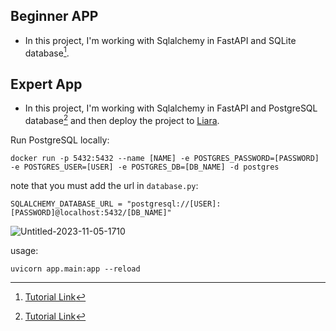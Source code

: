## Beginner APP
- In this project, I'm working with Sqlalchemy in FastAPI and SQLite database[^1].




## Expert App
- In this project, I'm working with Sqlalchemy in FastAPI and PostgreSQL database[^1] and then deploy the project to <a href="https://console.liara.ir">Liara</a>.
 
Run PostgreSQL locally:
```
docker run -p 5432:5432 --name [NAME] -e POSTGRES_PASSWORD=[PASSWORD] -e POSTGRES_USER=[USER] -e POSTGRES_DB=[DB_NAME] -d postgres
```
note that you must add the url in `database.py`:
```
SQLALCHEMY_DATABASE_URL = "postgresql://[USER]:[PASSWORD]@localhost:5432/[DB_NAME]"
```
![Untitled-2023-11-05-1710](https://github.com/BenyaminZojaji/PyDeploy-Course/assets/77120507/3e4788b6-8ebd-475f-9d78-6f765e3d6e3f)

usage:
```
uvicorn app.main:app --reload
```

[^1]: <a href="https://fastapi.tiangolo.com/tutorial/sql-databases">Tutorial Link</a>
